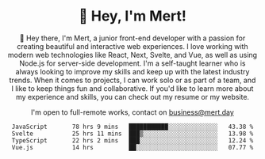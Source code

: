 <div align="center">
  <h1 align="center">👋 Hey, I'm Mert! </h1>
<p>
 🎉 Hey there, I'm Mert, a junior front-end developer with a passion for creating beautiful and interactive web experiences. I love working with modern web technologies like React, Next, Svelte, and Vue, as well as using Node.js for server-side development. I'm a self-taught learner who is always looking to improve my skills and keep up with the latest industry trends. When it comes to projects, I can work solo or as part of a team, and I like to keep things fun and collaborative. If you'd like to learn more about my experience and skills, you can check out my resume or my website.
</p>

  I'm open to full-remote works, contact on [business@mert.day](mailto:business@mert.day) 
  
<!--START_SECTION:waka-->

```text
JavaScript       78 hrs 9 mins   ███████████░░░░░░░░░░░░░░   43.38 %
Svelte           25 hrs 11 mins  ███▒░░░░░░░░░░░░░░░░░░░░░   13.98 %
TypeScript       22 hrs 2 mins   ███░░░░░░░░░░░░░░░░░░░░░░   12.24 %
Vue.js           14 hrs          ██░░░░░░░░░░░░░░░░░░░░░░░   07.77 %
```

<!--END_SECTION:waka-->

<!--
I inspired from https://github.com/noirrs
You can check his page too!

Mert Doğu - Front-end Developer - mert.day
--> 
